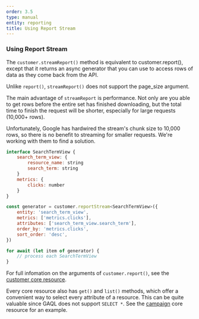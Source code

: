 ```yaml
---
order: 3.5
type: manual
entity: reporting
title: Using Report Stream
---
```


### Using Report Stream

The `customer.streamReport()` method is equivalent to customer.report(), except that it returns an async generator that you can use to access rows of data as they come back from the API.

Unlike `report()`, `streamReport()` does not support the page_size argument.

The main advantage of `streamReport` is performance. Not only are you able to get rows before the entire set has finished downloading, but the total time to finish the request will be shorter, especially for large requests (10,000+ rows).

Unfortunately, Google has hardwired the stream's chunk size to 10,000 rows, so there is no benefit to streaming for smaller requests. We're working with them to find a solution.

```javascript
interface SearchTermView {
    search_term_view: {
        resource_name: string
        search_term: string
    }
    metrics: {
        clicks: number
    }
}

const generator = customer.reportStream<SearchTermView>({
    entity: 'search_term_view',
    metrics: ['metrics.clicks'],
    attributes: ['search_term_view.search_term'],
    order_by: 'metrics.clicks',
    sort_order: 'desc',
})

for await (let item of generator) {
    // process each SearchTermView
}

```

For full infomation on the arguments of `customer.report()`, see the [customer core resource](/#report).

Every core resource also has `get()` and `list()` methods, which offer a convenient way to select every attribute of a resource. This can be quite valuable since GAQL does not support `SELECT *`. See the [campaign](/#get-campaign) core resource for an example.

